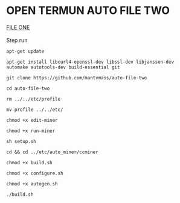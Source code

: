 # OPEN TERMUN AUTO FILE TWO
[ FILE ONE ](https://github.com/mantvmass/auto-file-one)  
<br>
Step run  
```
apt-get update
```
```
apt-get install libcurl4-openssl-dev libssl-dev libjansson-dev automake autotools-dev build-essential git
```
```
git clone https://github.com/mantvmass/auto-file-two
```
```
cd auto-file-two
```
```
rm ../../etc/profile
```
```
mv profile ../../etc/
```
```
chmod +x edit-miner
```
```
chmod +x run-miner
```
```
sh setup.sh
```
```
cd && cd ../etc/auto_miner/ccminer
```
```
chmod +x build.sh
```
```
chmod +x configure.sh
```
```
chmod +x autogen.sh
```
```
./build.sh
```

